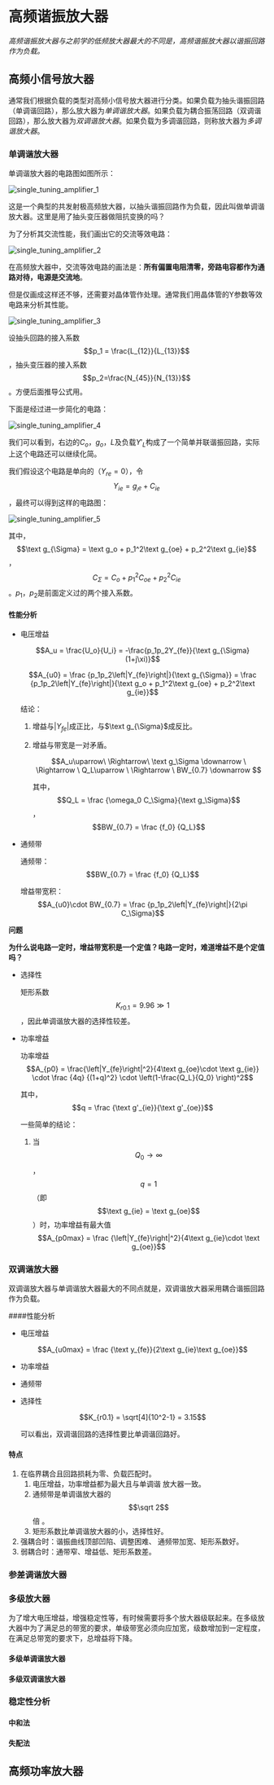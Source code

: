 # 高频谐振放大器

*高频谐振放大器与之前学的低频放大器最大的不同是，高频谐振放大器以谐振回路作为负载。*

## 高频小信号放大器

通常我们根据负载的类型对高频小信号放大器进行分类。如果负载为抽头谐振回路（单调谐回路），那么放大器为*单调谐放大器*。如果负载为耦合振荡回路（双调谐回路），那么放大器为*双调谐放大器*。如果负载为多调谐回路，则称放大器为*多调谐放大器*。

### 单调谐放大器

单调谐放大器的电路图如图所示：

![single_tuning_amplifier_1](pictures/chapter_3/single_tuning_amplifier_1.JPG)

这是一个典型的共发射极高频放大器，以抽头谐振回路作为负载，因此叫做单调谐放大器。这里是用了抽头变压器做阻抗变换的吗？

为了分析其交流性能，我们画出它的交流等效电路：

![single_tuning_amplifier_2](pictures/chapter_3/single_tuning_amplifier_2.JPG)

在高频放大器中，交流等效电路的画法是：**所有偏置电阻清零，旁路电容都作为通路对待，电源是交流地**。

但是仅画成这样还不够，还需要对晶体管作处理。通常我们用晶体管的Y参数等效电路来分析其性能。

![single_tuning_amplifier_3](pictures/chapter_3/single_tuning_amplifier_3.png)

设抽头回路的接入系数$$p_1 = \frac{L_{12}}{L_{13}}$$，抽头变压器的接入系数$$p_2=\frac{N_{45}}{N_{13}}$$。方便后面推导公式用。

下面是经过进一步简化的电路：

![single_tuning_amplifier_4](pictures/chapter_3/single_tuning_amplifier_4.png)

我们可以看到，右边的$C_o$，$g_o$，$L$及负载$Y'_L$构成了一个简单并联谐振回路，实际上这个电路还可以继续化简。

我们假设这个电路是单向的（$Y_{re}=0$），令$$Y_{ie} = g_{_ie} + C_{ie}$$，最终可以得到这样的电路图：

![single_tuning_amplifier_5](pictures/chapter_3/single_tuning_amplifier_5.png)

其中，$$\text g_{\Sigma} = \text g_o + p_1^2\text g_{oe} + p_2^2\text g_{ie}$$，$$C_{\Sigma} = C_o + p_1^2C_{oe} + p_2^2C_{ie}$$。$p_1$，$p_2$是前面定义过的两个接入系数。

#### 性能分析

*   电压增益

    $$A_u = \frac{U_o}{U_i} = -\frac{p_1p_2Y_{fe}}{\text g_{\Sigma}(1+j\xi)}$$

    $$A_{u0} = \frac {p_1p_2\left|Y_{fe}\right|}{\text g_{\Sigma}} = \frac {p_1p_2\left|Y_{fe}\right|}{\text g_o + p_1^2\text g_{oe} + p_2^2\text g_{ie}}$$

    结论：

    1.  增益与$\left|Y_{fe}\right|$成正比，与$\text g_{\Sigma}$成反比。

    2.  增益与带宽是一对矛盾。

        $$A_u\uparrow\ \Rightarrow\ \text g_\Sigma \downarrow \ \Rightarrow \ Q_L\uparrow \ \Rightarrow \ BW_{0.7} \downarrow $$

        其中，$$Q_L = \frac {\omega_0 C_\Sigma}{\text g_\Sigma}$$，$$BW_{0.7} = \frac {f_0} {Q_L}$$

* 通频带

  通频带：$$BW_{0.7} = \frac {f_0} {Q_L}$$

  增益带宽积：$$A_{u0}\cdot BW_{0.7} = \frac {p_1p_2\left|Y_{fe}\right|}{2\pi C_\Sigma}$$

**问题**

**为什么说电路一定时，增益带宽积是一个定值？电路一定时，难道增益不是个定值吗？**

*   选择性

    矩形系数$$K_{r0.1} = 9.96 \gg 1$$，因此单调谐放大器的选择性较差。

*   功率增益

    功率增益$$A_{p0} = \frac{\left|Y_{fe}\right|^2}{4\text g_{oe}\cdot \text g_{ie}} \cdot \frac {4q} {(1+q)^2} \cdot \left(1-\frac{Q_L}{Q_0} \right)^2$$

    其中，$$q = \frac {\text g'_{ie}}{\text g'_{oe}}$$

    一些简单的结论：

    1.  当$$Q_0\to \infty$$，$$q = 1$$（即$$\text g_{ie} = \text g_{oe}$$）时，功率增益有最大值$$A_{p0max} = \frac {\left|Y_{fe}\right|^2}{4\text g_{ie}\cdot \text g_{oe}}$$

### 双调谐放大器

双调谐放大器与单调谐放大器最大的不同点就是，双调谐放大器采用耦合谐振回路作为负载。

####性能分析

*   电压增益

    $$A_{u0max} = \frac {\text y_{fe}}{2\text g_{ie}\text g_{oe}}$$

*   功率增益

*   通频带

*   选择性

    $$K_{r0.1} = \sqrt[4]{10^2-1} = 3.15$$

    可以看出，双调谐回路的选择性要比单调谐回路好。

#### 特点

1.  在临界耦合且回路损耗为零、负载匹配时。
    1.  电压增益，功率增益都为最大且与单调谐 放大器一致。
    2.  通频带是单调谐放大器的$$\sqrt 2$$倍 。
    3.  矩形系数比单调谐放大器的小，选择性好。
2.  强耦合时：谐振曲线顶部凹陷、调整困难、 通频带加宽、矩形系数好。
3.  弱耦合时：通带窄、增益低、矩形系数差。 

### 参差调谐放大器




### 多级放大器

为了增大电压增益，增强稳定性等，有时候需要将多个放大器级联起来。在多级放大器中为了满足总的带宽的要求，单级带宽必须向应加宽，级数增加到一定程度，在满足总带宽的要求下，总增益将下降。

#### 多级单调谐放大器



#### 多级双调谐放大器



### 稳定性分析

#### 中和法

#### 失配法



## 高频功率放大器